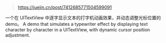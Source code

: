 > https://juejin.cn/post/7412685771504599091

一个在 UITextView 中逐字显示文本的打字机动画效果，并动态调整光标位置的 demo。 A demo that simulates a typewriter effect by displaying text character by character in a UITextView, with dynamic cursor position adjustment.

